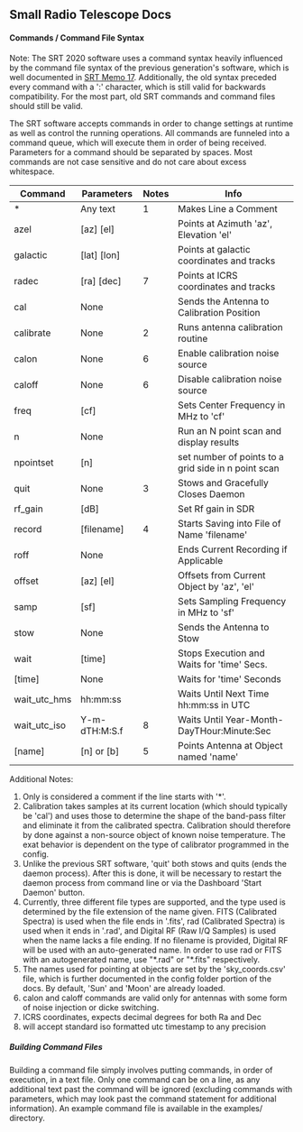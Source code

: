 ## Small Radio Telescope Docs
#### Commands / Command File Syntax

Note: The SRT 2020 software uses a command syntax heavily influenced by the command file syntax of the previous generation's software, which is well documented in [SRT Memo 17](https://www.haystack.mit.edu/wp-content/uploads/2020/07/memo_SRT_017.pdf).  Additionally, the old syntax preceded every command with a ':' character, which is still valid for backwards compatibility.  For the most part, old SRT commands and command files should still be valid.

The SRT software accepts commands in order to change settings at runtime as well as control the running operations.  All commands are funneled into a command queue, which will execute them in order of being received.  Parameters for a command should be separated by spaces.  Most commands are not case sensitive and do not care about excess whitespace.

| Command      | Parameters | Notes |Info                                        |
|--------------|------------|-------|--------------------------------------------|
| *            | Any text   | 1     | Makes Line a Comment                       |
| azel         | [az] [el]  |       | Points at Azimuth 'az', Elevation 'el'     |
| galactic     | [lat] [lon]|       | Points at galactic coordinates and tracks  |
| radec        | [ra] [dec] | 7     | Points at ICRS coordinates and tracks      |
| cal          | None       |       | Sends the Antenna to Calibration Position  |
| calibrate    | None       | 2     | Runs antenna calibration routine           |
| calon        | None       | 6     | Enable calibration noise source            |
| caloff       | None       | 6     | Disable calibration noise source           |
| freq         | [cf]       |       | Sets Center Frequency in MHz to 'cf'       |
| n            | None       |       | Run an N point scan and display results    |
| npointset    | [n]        |       | set number of points to a grid side in n point scan |
| quit         | None       | 3     | Stows and Gracefully Closes Daemon         |
| rf_gain      | [dB]       |       | Set Rf gain in SDR                         |
| record       | [filename] | 4     | Starts Saving into File of Name 'filename' |
| roff         | None       |       | Ends Current Recording if Applicable       |
| offset       | [az] [el]  |       | Offsets from Current Object by 'az', 'el'  |
| samp         | [sf]       |       | Sets Sampling Frequency in MHz to 'sf'     |
| stow         | None       |       | Sends the Antenna to Stow                  |
| wait         | [time]     |       | Stops Execution and Waits for 'time' Secs. |
| [time]       | None       |       | Waits for 'time' Seconds                   |
| wait_utc_hms | hh:mm:ss   |       | Waits Until Next Time hh:mm:ss in UTC      |
| wait_utc_iso | Y-m-dTH:M:S.f| 8    | Waits Until Year-Month-DayTHour:Minute:Sec |
| [name]       | [n] or [b] | 5     | Points Antenna at Object named 'name'      |

Additional Notes:
 1. Only is considered a comment if the line starts with '\*'.
 2. Calibration takes samples at its current location (which should typically be 'cal') and uses those to determine the shape of the band-pass filter and eliminate it from the calibrated spectra.  Calibration should therefore by done against a non-source object of known noise temperature. The exat behavior is dependent on the type of calibrator programmed in the config.
 3. Unlike the previous SRT software, 'quit' both stows and quits (ends the daemon process).  After this is done, it will be necessary to restart the daemon process from command line or via the Dashboard 'Start Daemon' button.
 4. Currently, three different file types are supported, and the type used is determined by the file extension of the name given.  FITS (Calibrated Spectra) is used when the file ends in '.fits', rad (Calibrated Spectra) is used when it ends in '.rad', and Digital RF (Raw I/Q Samples) is used when the name lacks a file ending.  If no filename is provided, Digital RF will be used with an auto-generated name.  In order to use rad or FITS with an autogenerated name, use "\*.rad" or "\*.fits" respectively.
 5. The names used for pointing at objects are set by the 'sky_coords.csv' file, which is further documented in the config folder portion of the docs.  By default, 'Sun' and 'Moon' are already loaded.
 6. calon and caloff commands are valid only for antennas with some form of noise injection or dicke switching.
 7. ICRS coordinates, expects decimal degrees for both Ra and Dec
 8. will accept standard iso formatted utc timestamp to any precision

##### Building Command Files

Building a command file simply involves putting commands, in order of execution, in a text file.  Only one command can be on a line, as any additional text past the command will be ignored (excluding commands with parameters, which may look past the command statement for additional information).  An example command file is available in the examples/ directory.

